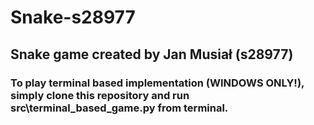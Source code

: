 # Snake-s28977
## Snake game created by Jan Musiał (s28977)
### To play terminal based implementation (WINDOWS ONLY!), simply clone this repository and run src\terminal_based_game.py from terminal.
